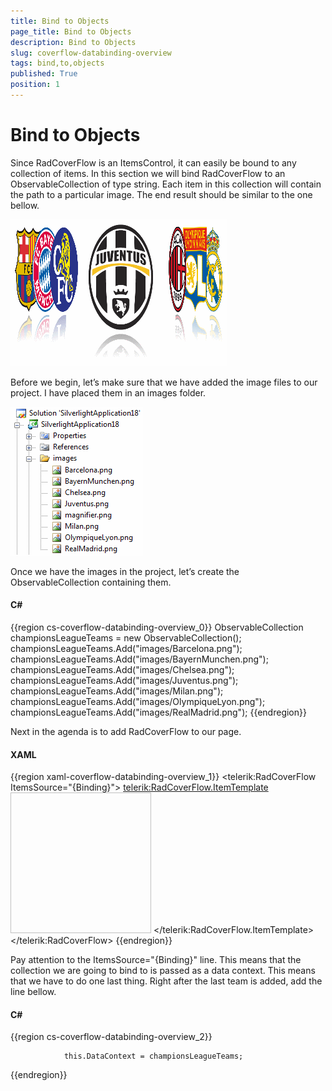 ```yaml
---
title: Bind to Objects
page_title: Bind to Objects
description: Bind to Objects
slug: coverflow-databinding-overview
tags: bind,to,objects
published: True
position: 1
---
```


# Bind to Objects

Since RadCoverFlow is an ItemsControl, it can easily be bound to any collection of items. In this section we will bind RadCoverFlow to an ObservableCollection of type string. Each item in this collection will contain the path to a particular image. The end result should be similar to the one bellow.

![](images/RadCoverFlow_Databinding1.gif)
 
Before we begin, let’s make sure that we have added the image files to our project. I have placed them in an images folder.

![](images/RadCoverFlow_Databinding2.gif)

Once we have the images in the project, let’s create the ObservableCollection containing them.

#### __C#__

{{region cs-coverflow-databinding-overview_0}}
	ObservableCollection<string> championsLeagueTeams = new ObservableCollection<string>();
	championsLeagueTeams.Add("images/Barcelona.png");
	championsLeagueTeams.Add("images/BayernMunchen.png");
	championsLeagueTeams.Add("images/Chelsea.png");
	championsLeagueTeams.Add("images/Juventus.png");
	championsLeagueTeams.Add("images/Milan.png");
	championsLeagueTeams.Add("images/OlympiqueLyon.png");
	championsLeagueTeams.Add("images/RealMadrid.png");
{{endregion}}

Next in the agenda is to add RadCoverFlow to our page.

#### __XAML__

{{region xaml-coverflow-databinding-overview_1}}
	<telerik:RadCoverFlow ItemsSource="{Binding}">
		<telerik:RadCoverFlow.ItemTemplate>
			<DataTemplate>
				<Image Source="{Binding}" Width="225" Height="225" Stretch="Uniform" telerik:RadCoverFlow.EnableLoadNotification="True" />
			</DataTemplate>
		</telerik:RadCoverFlow.ItemTemplate>
	</telerik:RadCoverFlow>
{{endregion}}

Pay attention to the ItemsSource="{Binding}" line. This means that the collection we are going to bind to is passed as a data context. This means that we have to do one last thing. Right after the last team is added, add the line bellow.

#### __C#__

{{region cs-coverflow-databinding-overview_2}}

	            this.DataContext = championsLeagueTeams;

{{endregion}}
